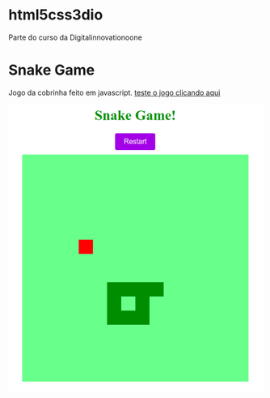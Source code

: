 # html5css3dio
Parte do curso da Digitalinnovationoone

# Snake Game

Jogo da cobrinha feito em javascript.
[teste o jogo clicando aqui](https://andresds.github.io/html5css3dio/)

![alt text](https://github.com/AndreSDS/html5css3dio/blob/master/print.png?raw=true)
